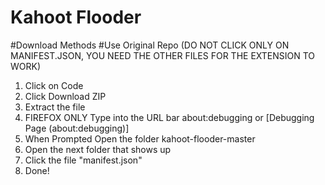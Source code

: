# Kahoot Flooder

#Download Methods
#Use Original Repo (DO NOT CLICK ONLY ON MANIFEST.JSON, YOU NEED THE OTHER FILES FOR THE EXTENSION TO WORK)
1. Click on Code
2. Click Download ZIP
3. Extract the file
4. FIREFOX ONLY Type into the URL bar about:debugging or [Debugging Page (about:debugging)]
5. When Prompted Open the folder kahoot-flooder-master
6. Open the next folder that shows up
7. Click the file "manifest.json"
8. Done!
